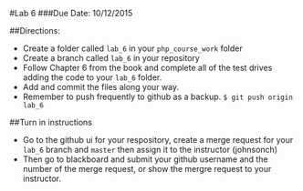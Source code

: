 #Lab 6
###Due Date: 10/12/2015

##Directions:
* Create a folder called ```lab_6``` in your ```php_course_work``` folder 
* Create a branch called ```lab_6``` in your repository 
* Follow Chapter 6 from the book and complete all of the test drives 
adding the code to your ```lab_6``` folder.
* Add and commit the files along your way. 
* Remember to push frequently to github as a backup.
```$ git push origin lab_6```


##Turn in instructions
* Go to the github ui for your respository, create a merge request for your 
```lab_6``` branch and ```master``` then assign it to the instructor (johnsonch) 
* Then go to blackboard and submit your github username and the number of the 
merge request, or show the mergre request to your instructor.
